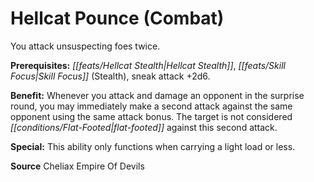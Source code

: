 ﻿---
cssclass: [feats]

---
# Hellcat Pounce (Combat)

You attack unsuspecting foes twice.

**Prerequisites:** _[[feats/Hellcat Stealth|Hellcat Stealth]]_, _[[feats/Skill Focus|Skill Focus]]_ (Stealth), sneak attack +2d6.

**Benefit:** Whenever you attack and damage an opponent in the surprise round, you may immediately make a second attack against the same opponent using the same attack bonus. The target is not considered _[[conditions/Flat-Footed|flat-footed]]_ against this second attack.

**Special:** This ability only functions when carrying a light load or less.

**Source** Cheliax Empire Of Devils